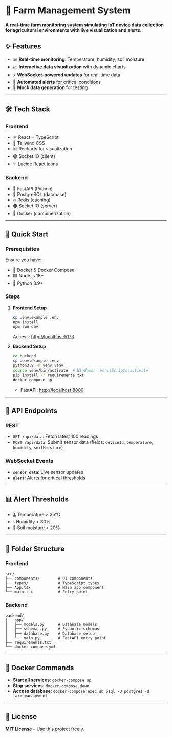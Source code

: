 # 🌾 Farm Management System

**A real-time farm monitoring system simulating IoT device data collection for agricultural environments with live visualization and alerts.**

## ✨ Features

- 📊 **Real-time monitoring**: Temperature, humidity, soil moisture  
- 📈 **Interactive data visualization** with dynamic charts  
- ⚡ **WebSocket-powered updates** for real-time data  
- 🔔 **Automated alerts** for critical conditions  
- 🤖 **Mock data generation** for testing  

---

## 🛠️ Tech Stack

### Frontend  
- ⚛️ React + TypeScript  
- 🎨 Tailwind CSS  
- 📊 Recharts for visualization  
- 🟢 Socket.IO (client)  
- ✨ Lucide React icons  

### Backend  
- 🐍 FastAPI (Python)  
- 🐘 PostgreSQL (database)  
- 🔥 Redis (caching)  
- 🟠 Socket.IO (server)  
- 🐳 Docker (containerization)  

---

## 🚀 Quick Start

### Prerequisites  
Ensure you have:  
- 🐋 Docker & Docker Compose  
- 🟩 Node.js 18+  
- 🐍 Python 3.9+  

### Steps  

1. **Frontend Setup**  
   ```bash
   cp .env.example .env
   npm install
   npm run dev
   ```
   Access: [http://localhost:5173](http://localhost:5173)

2. **Backend Setup**  
   ```bash
   cd backend
   cp .env.example .env
   python3.9 -m venv venv
   source venv/bin/activate  # Windows: `venv\Scripts\activate`
   pip install -r requirements.txt
   docker compose up
   ```
   - FastAPI: [http://localhost:8000](http://localhost:8000)

---

## 🔗 API Endpoints

### REST  
- `GET /api/data`: Fetch latest 100 readings  
- `POST /api/data`: Submit sensor data (fields: `deviceId`, `temperature`, `humidity`, `soilMoisture`)  

### WebSocket Events  
- **`sensor_data`**: Live sensor updates  
- **`alert`**: Alerts for critical thresholds  

---

## 📊 Alert Thresholds  

- 🌡️ Temperature > 35°C  
- 💧 Humidity < 30%  
- 🌱 Soil moisture < 20%  

---

## 📂 Folder Structure  

### Frontend  
```plaintext
src/
├── components/        # UI components
├── types/             # TypeScript types
├── App.tsx            # Main app component
└── main.tsx           # Entry point
```

### Backend  
```plaintext
backend/
├── app/
│   ├── models.py      # Database models
│   ├── schemas.py     # Pydantic schemas
│   ├── database.py    # Database setup
│   └── main.py        # FastAPI entry point
├── requirements.txt
└── docker-compose.yml
```

---

## 🐳 Docker Commands  

- **Start all services**: `docker-compose up`  
- **Stop services**: `docker-compose down`  
- **Access database**: `docker-compose exec db psql -U postgres -d farm_management`  

---

## 📜 License  

**MIT License** – Use this project freely.  
